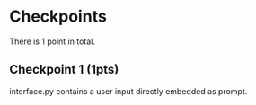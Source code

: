 # Checkpoints

There is 1 point in total.

## Checkpoint 1 (1pts)

interface.py contains a user input directly embedded as prompt.
